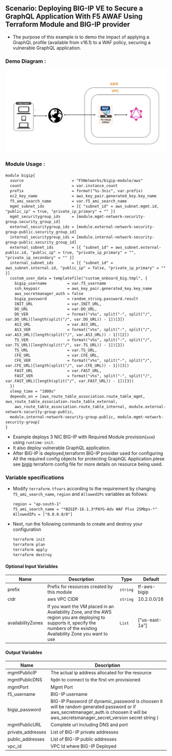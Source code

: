 ## Scenario: Deploying BIG-IP VE to Secure a GraphQL Application With F5 AWAF Using Terraform Module and BIG-IP provider

* The purpose of this example is to demo the impact of applying a GraphQL profile (available from v16.1) to a WAF policy, securing a vulnerable GraphQL application.

### Demo Diagram :

![Demo Diagram](./images/awaf_graphql_demo_diagram.png)

### Module Usage :

```hcl
module bigip{
  source                     = "F5Networks/bigip-module/aws"
  count                      = var.instance_count
  prefix                     = format("%s-3nic", var.prefix)
  ec2_key_name               = aws_key_pair.generated_key.key_name
  f5_ami_search_name         = var.f5_ami_search_name
  mgmt_subnet_ids            = [{ "subnet_id" = aws_subnet.mgmt.id, "public_ip" = true, "private_ip_primary" = "" }]
  mgmt_securitygroup_ids     = [module.mgmt-network-security-group.security_group_id]
  external_securitygroup_ids = [module.external-network-security-group-public.security_group_id]
  internal_securitygroup_ids = [module.internal-network-security-group-public.security_group_id]
  external_subnet_ids        = [{ "subnet_id" = aws_subnet.external-public.id, "public_ip" = true, "private_ip_primary" = "", "private_ip_secondary" = "" }]
  internal_subnet_ids        = [{ "subnet_id" = aws_subnet.internal.id, "public_ip" = false, "private_ip_primary" = "" }]
  custom_user_data = templatefile("custom_onboard_big.tmpl", {
    bigip_username         = var.f5_username
    ssh_keypair            = aws_key_pair.generated_key.key_name
    aws_secretmanager_auth = false
    bigip_password         = random_string.password.result
    INIT_URL               = var.INIT_URL,
    DO_URL                 = var.DO_URL,
    DO_VER                 = format("v%s", split("-", split("/", var.DO_URL)[length(split("/", var.DO_URL)) - 1])[3])
    AS3_URL                = var.AS3_URL,
    AS3_VER                = format("v%s", split("-", split("/", var.AS3_URL)[length(split("/", var.AS3_URL)) - 1])[2])
    TS_VER                 = format("v%s", split("-", split("/", var.TS_URL)[length(split("/", var.TS_URL)) - 1])[2])
    TS_URL                 = var.TS_URL,
    CFE_URL                = var.CFE_URL,
    CFE_VER                = format("v%s", split("-", split("/", var.CFE_URL)[length(split("/", var.CFE_URL)) - 1])[3])
    FAST_URL               = var.FAST_URL,
    FAST_VER               = format("v%s", split("-", split("/", var.FAST_URL)[length(split("/", var.FAST_URL)) - 1])[3])
  })
  sleep_time = "1000s"
  depends_on = [aws_route_table_association.route_table_mgmt, aws_route_table_association.route_table_external,
    aws_route_table_association.route_table_internal, module.external-network-security-group-public,
  module.internal-network-security-group-public, module.mgmt-network-security-group]
}
```

* Example deploys 3 NIC BIG-IP with Required Module provision(`asm`) using `runtime-init`.
* It also deploy vulnerable GraphQL application.
* After BIG-IP is deployed,terraform BIG-IP provider used for configuring All the required config objects for protecting GraphQL Application.plese see [bigip](https://github.com/F5Networks/terraform-aws-bigip-module/blob/main/examples/bigip_aws_3nic_deploy_awaf/bigip.tf) terraform config file for more details on resource being used.

### Variable specifications

- Modify `terraform.tfvars` according to the requirement by changing `f5_ami_search_name`, `region` and `AllowedIPs` variables as follows:

    ```hcl
    region = "ap-south-1"
    f5_ami_search_name = "*BIGIP-16.1.3*PAYG-Adv WAF Plus 25Mbps-*"
    AllowedIPs = ["0.0.0.0/0"]
    
    ```

- Next, run the following commands to create and destroy your configuration

    ```shell
    terraform init
    terraform plan
    terraform apply
    terraform destroy
    ```

#### Optional Input Variables

| Name | Description | Type | Default |
|------|-------------|------|---------|
| prefix | Prefix for resources created by this module | `string` | tf-aws-bigip |
| cidr | aws VPC CIDR | `string` | 10.2.0.0/16 |
| availabilityZones | If you want the VM placed in an Availability Zone, and the AWS region you are deploying to supports it, specify the numbers of the existing Availability Zone you want to use | `List` | ["us-east-1a"] |

#### Output Variables

| Name | Description |
|------|-------------|
| mgmtPublicIP | The actual ip address allocated for the resource |
| mgmtPublicDNS | fqdn to connect to the first vm provisioned |
| mgmtPort | Mgmt Port |
| f5\_username | BIG-IP username |
| bigip\_password | BIG-IP Password (if dynamic_password is choosen it will be random generated password or if aws_secretmanager_auth is choosen it will be aws_secretsmanager_secret_version secret string ) |
| mgmtPublicURL | Complete url including DNS and port|
| private\_addresses | List of BIG-IP private addresses |
| public\_addresses | List of BIG-IP public addresses |
| vpc\_id | VPC Id where BIG-IP Deployed |